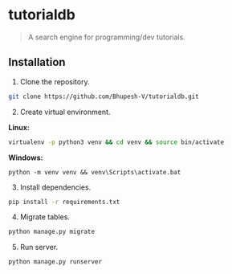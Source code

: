 # tutorialdb
> A search engine for programming/dev tutorials.

## Installation

1. Clone the repository.

```bash
git clone https://github.com/Bhupesh-V/tutorialdb.git
```

2. Create virtual environment.

**Linux:**
```bash
virtualenv -p python3 venv && cd venv && source bin/activate
```

**Windows:**
```batch
python -m venv venv && venv\Scripts\activate.bat
```    

3. Install dependencies.

```bash
pip install -r requirements.txt
```

4. Migrate tables.

```bash
python manage.py migrate
```

5. Run server.

```bash
python manage.py runserver
```
